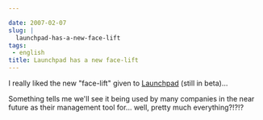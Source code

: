```yaml
---

date: 2007-02-07
slug: |
  launchpad-has-a-new-face-lift
tags:
 - english
title: Launchpad has a new face-lift
---
```


I really liked the new "face-lift" given to
[Launchpad](http://launchpad.net) (still in beta)...

Something tells me we'll see it being used by many companies in the near
future as their management tool for... well, pretty much everything?!?!?
